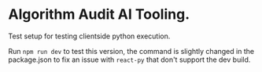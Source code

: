 # Algorithm Audit AI Tooling. 

Test setup for testing clientside python execution. 

Run `npm run dev` to test this version, the command is slightly changed in the package.json to fix an issue with `react-py` that don't support the dev build.